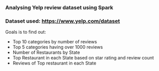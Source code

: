 ### Analysing Yelp review dataset using Spark

### Dataset used: https://www.yelp.com/dataset

Goals is to find out:
* Top 10 categories by number of reviews
* Top 5 categories having over 1000 reviews
* Number of Restaurants by State
* Top Restaurant in each State based on star rating and review count
* Reviews of Top restaurant in each State
